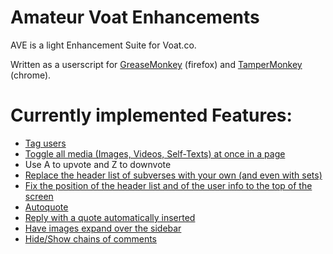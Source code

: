 # Amateur Voat Enhancements

AVE is a light Enhancement Suite for Voat.co.

Written as a userscript for [GreaseMonkey](http://www.greasespot.net/) (firefox) and [TamperMonkey](http://tampermonkey.net/) (chrome).

# Currently implemented Features:
* [Tag users](https://i.imgur.com/azBCRIB.png)
* [Toggle all media (Images, Videos, Self-Texts) at once in a page](https://i.imgur.com/8rcfCgz.png)
* Use A to upvote and Z to downvote
* [Replace the header list of subverses with your own (and even with sets)](https://i.imgur.com/qbh3fIq.jpg)
* [Fix the position of the header list and of the user info to the top of the screen](https://i.imgur.com/OLs5waM.png)
* [Autoquote](http://veuwer.com/2oyl.png)
* [Reply with a quote automatically inserted](http://veuwer.com/2oyk.png)
* [Have images expand over the sidebar](http://veuwer.com/2oym.png)
* [Hide/Show chains of comments]()
